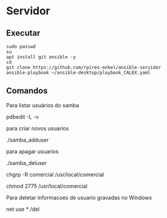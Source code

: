 # Servidor

## Executar ##
```
sudo passwd
su
apt install git ansible -y
cd
git clone https://github.com/rpires-enkel/ansible-servidor
ansible-playbook ~/ansible-desktop/playbook_CALEX.yaml
```



## Comandos ##
Para listar usuários do samba

pdbedit -L -v

para criar novos usuarios

./samba_adduser <usuario>

para apagar usuarios

./samba_deluser <usuario>

chgrp -R comercial /usr/local/comercial

chmod 2775 /usr/local/comercial

Para deletar informacoes de usuario gravadas no Windows

net use * /del
